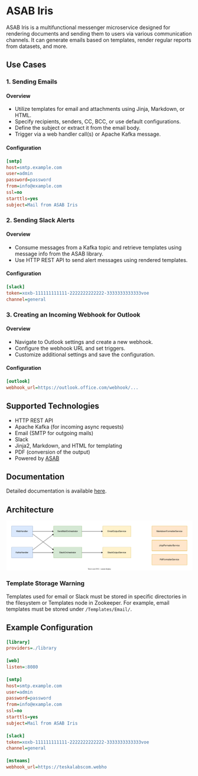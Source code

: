 # ASAB Iris

ASAB Iris is a multifunctional messenger microservice designed for rendering documents and sending them to users via various communication channels. It can generate emails based on templates, render regular reports from datasets, and more.

## Use Cases

### 1. Sending Emails

#### Overview
- Utilize templates for email and attachments using Jinja, Markdown, or HTML.
- Specify recipients, senders, CC, BCC, or use default configurations.
- Define the subject or extract it from the email body.
- Trigger via a web handler call(s) or Apache Kafka message.

#### Configuration
```ini
[smtp]
host=smtp.example.com
user=admin
password=password
from=info@example.com
ssl=no
starttls=yes
subject=Mail from ASAB Iris
```

### 2. Sending Slack Alerts

#### Overview
- Consume messages from a Kafka topic and retrieve templates using message info from the ASAB library.
- Use HTTP REST API to send alert messages using rendered templates.

#### Configuration
```ini
[slack]
token=xoxb-111111111111-2222222222222-3333333333333voe
channel=general
```

### 3. Creating an Incoming Webhook for Outlook

#### Overview
- Navigate to Outlook settings and create a new webhook.
- Configure the webhook URL and set triggers.
- Customize additional settings and save the configuration.

#### Configuration
```ini
[outlook]
webhook_url=https://outlook.office.com/webhook/...
```

## Supported Technologies
- HTTP REST API
- Apache Kafka (for incoming async requests)
- Email (SMTP for outgoing mails)
- Slack
- Jinja2, Markdown, and HTML for templating
- PDF (conversion of the output)
- Powered by [ASAB](https://github.com/TeskaLabs/asab)

## Documentation
Detailed documentation is available [here](https://teskalabs.github.io/asab-iris/).

## Architecture
![ASAB Iris Architecture](./docs/asab-iris-architecture.drawio.svg)

### Template Storage Warning
Templates used for email or Slack must be stored in specific directories in the filesystem or Templates node in Zookeeper. For example, email templates must be stored under `/Templates/Email/`.

## Example Configuration

```ini
[library]
providers=./library

[web]
listen=:8080

[smtp]
host=smtp.example.com
user=admin
password=password
from=info@example.com
ssl=no
starttls=yes
subject=Mail from ASAB Iris

[slack]
token=xoxb-111111111111-2222222222222-3333333333333voe
channel=general

[msteams]
webhook_url=https://teskalabscom.webho
```